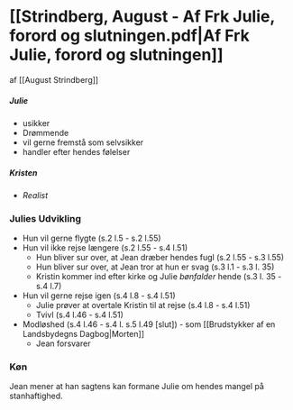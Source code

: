 # [[Strindberg, August - Af Frk Julie, forord og slutningen.pdf|Af Frk Julie, forord og slutningen]]
af [[August Strindberg]]

##### Julie
- usikker
- Drømmende
- vil gerne fremstå som selvsikker
- handler efter hendes følelser

##### Kristen
- *Realist*

### Julies Udvikling

-   Hun vil gerne flygte (s.2 l.5 - s.2 l.55)
-   Hun vil ikke rejse længere (s.2 l.55 - s.4 l.51)
	-   Hun bliver sur over, at Jean dræber hendes fugl (s.2 l.55 - s.3 l.55)
	-   Hun bliver sur over, at Jean tror at hun er svag (s.3 l.1 - s.3 l. 35)
	-   Kristin kommer ind efter kirke og Julie *bønfalder* hende (s.3 l. 35 - s.4 l.7)
-   Hun vil gerne rejse igen (s.4 l.8 - s.4 l.51)
	-   Julie prøver at overtale Kristin til at rejse (s.4 l.8 - s.4 l.51)
	-   Tvivl (s.4 l.46 - s.4 l.51)
-   Modløshed (s.4 l.46 - s.4 l. s.5 l.49 [slut]) - som [[Brudstykker af en Landsbydegns Dagbog|Morten]]
	- Jean forsvarer 

### Køn
Jean mener at han sagtens kan formane Julie om hendes mangel på stanhaftighed. 

